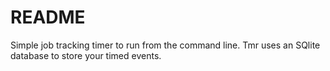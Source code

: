 # README #

Simple job tracking timer to run from the command line. Tmr uses an SQlite database to store your timed events.
